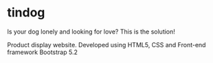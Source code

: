 # tindog
Is your dog lonely and looking for love? This is the solution!


Product display website. Developed using HTML5, CSS and Front-end framework Bootstrap 5.2

